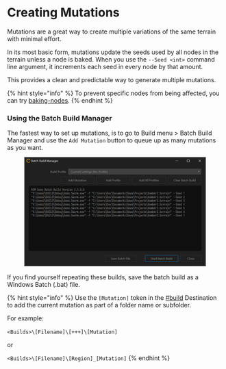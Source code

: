 # Creating Mutations

Mutations are a great way to create multiple variations of the same terrain with minimal effort.

In its most basic form, mutations update the seeds used by all nodes in the terrain unless a node is baked. When you use the `--Seed <int>` command line argument, it increments each seed in every node by that amount.

This provides a clean and predictable way to generate multiple mutations.

{% hint style="info" %}
To prevent specific nodes from being affected, you can try [baking-nodes](../../using-gaea/baking-nodes/ "mention").
{% endhint %}



### Using the Batch Build Manager

The fastest way to set up mutations, is to go to Build menu > Batch Build Manager and use the `Add Mutation` button to queue up as many mutations as you want.

<figure><img src="../../.gitbook/assets/Batch_Build_Manager_08-19-54-PM.png" alt="" width="563"><figcaption></figcaption></figure>

If you find yourself repeating these builds, save the batch build as a Windows Batch (.bat) file.

{% hint style="info" %}
Use the `[Mutation]` token in the [#build](../../using-gaea/build-and-export/build-options/#build "mention") Destination to add the current mutation as part of a folder name or subfolder.

For example:

`<Builds>\[Filename]\[+++]\[Mutation]`&#x20;

or&#x20;

`<Builds>\[Filename]\[Region]_[Mutation]`
{% endhint %}

